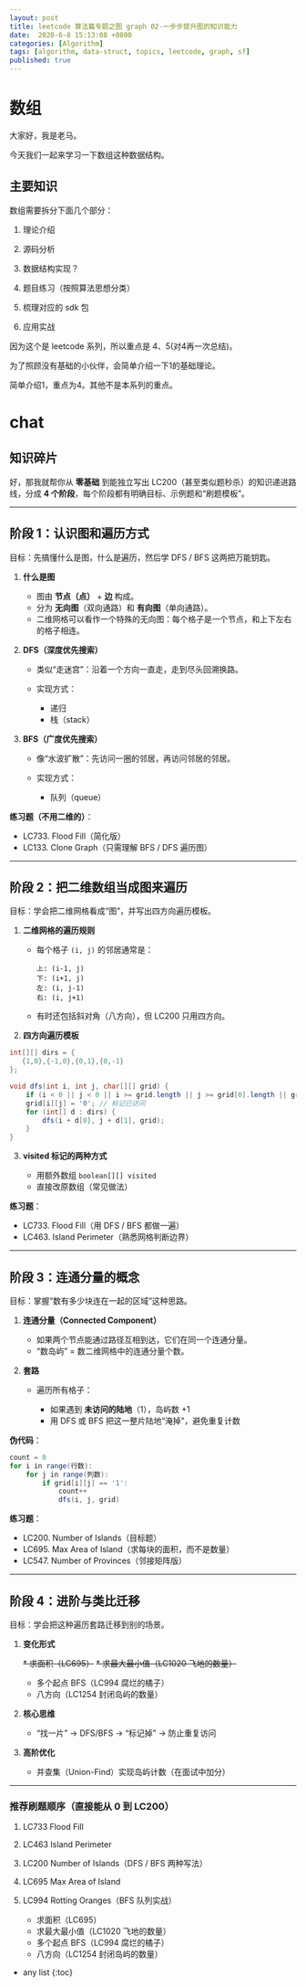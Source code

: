 ```yaml
---
layout: post
title: leetcode 算法篇专题之图 graph 02-一步步提升图的知识能力
date:  2020-6-8 15:13:08 +0800
categories: [Algorithm]
tags: [algorithm, data-struct, topics, leetcode, graph, sf]
published: true
---
```



# 数组

大家好，我是老马。

今天我们一起来学习一下数组这种数据结构。

## 主要知识

数组需要拆分下面几个部分：

1. 理论介绍

2. 源码分析

3. 数据结构实现？

4. 题目练习（按照算法思想分类）

5. 梳理对应的 sdk 包

6. 应用实战

因为这个是 leetcode 系列，所以重点是 4、5(对4再一次总结)。

为了照顾没有基础的小伙伴，会简单介绍一下1的基础理论。

简单介绍1，重点为4。其他不是本系列的重点。




# chat

## 知识碎片

好，那我就帮你从 **零基础** 到能独立写出 LC200（甚至类似题秒杀）的知识递进路线，分成 **4 个阶段**，每个阶段都有明确目标、示例题和“刷题模板”。

---

## **阶段 1：认识图和遍历方式**

目标：先搞懂什么是图，什么是遍历，然后学 DFS / BFS 这两把万能钥匙。

1. **什么是图**

   * 图由 **节点（点）** + **边** 构成。
   * 分为 **无向图**（双向通路）和 **有向图**（单向通路）。
   * 二维网格可以看作一个特殊的无向图：每个格子是一个节点，和上下左右的格子相连。

2. **DFS（深度优先搜索）**

   * 类似“走迷宫”：沿着一个方向一直走，走到尽头回溯换路。
   * 实现方式：

     * 递归
     * 栈（stack）

3. **BFS（广度优先搜索）**

   * 像“水波扩散”：先访问一圈的邻居，再访问邻居的邻居。
   * 实现方式：

     * 队列（queue）

**练习题（不用二维的）**：

* LC733. Flood Fill（简化版）
* LC133. Clone Graph（只需理解 BFS / DFS 遍历图）

---

## **阶段 2：把二维数组当成图来遍历**

目标：学会把二维网格看成“图”，并写出四方向遍历模板。

1. **二维网格的遍历规则**

   * 每个格子 `(i, j)` 的邻居通常是：

     ```
     上: (i-1, j)
     下: (i+1, j)
     左: (i, j-1)
     右: (i, j+1)
     ```
   * 有时还包括斜对角（八方向），但 LC200 只用四方向。

2. **四方向遍历模板**

```java
int[][] dirs = {
   {1,0},{-1,0},{0,1},{0,-1}
};

void dfs(int i, int j, char[][] grid) {
    if (i < 0 || j < 0 || i >= grid.length || j >= grid[0].length || grid[i][j] != '1') return;
    grid[i][j] = '0'; // 标记已访问
    for (int[] d : dirs) {
        dfs(i + d[0], j + d[1], grid);
    }
}
```

3. **visited 标记的两种方式**

   * 用额外数组 `boolean[][] visited`
   * 直接改原数组（常见做法）

**练习题**：

* LC733. Flood Fill（用 DFS / BFS 都做一遍）
* LC463. Island Perimeter（熟悉网格判断边界）

---

## **阶段 3：连通分量的概念**

目标：掌握“数有多少块连在一起的区域”这种思路。

1. **连通分量（Connected Component）**

   * 如果两个节点能通过路径互相到达，它们在同一个连通分量。
   * “数岛屿” = 数二维网格中的连通分量个数。

2. **套路**

   * 遍历所有格子：

     * 如果遇到 **未访问的陆地**（1），岛屿数 +1
     * 用 DFS 或 BFS 把这一整片陆地“淹掉”，避免重复计数

**伪代码**：

```java
count = 0
for i in range(行数):
    for j in range(列数):
        if grid[i][j] == '1':
            count++
            dfs(i, j, grid)
```

**练习题**：

* LC200. Number of Islands（目标题）
* LC695. Max Area of Island（求每块的面积，而不是数量）
* LC547. Number of Provinces（邻接矩阵版）

---

## **阶段 4：进阶与类比迁移**

目标：学会把这种遍历套路迁移到别的场景。

1. **变化形式**

   ~~* 求面积（LC695）~~
   ~~* 求最大最小值（LC1020 飞地的数量）~~
   * 多个起点 BFS（LC994 腐烂的橘子）
   * 八方向（LC1254 封闭岛屿的数量）

2. **核心思维**

   * “找一片” → DFS/BFS → “标记掉” → 防止重复访问

3. **高阶优化**

   * 并查集（Union-Find）实现岛屿计数（在面试中加分）

---

### 推荐刷题顺序（直接能从 0 到 LC200）

1. LC733 Flood Fill
2. LC463 Island Perimeter
3. LC200 Number of Islands（DFS / BFS 两种写法）
4. LC695 Max Area of Island
5. LC994 Rotting Oranges（BFS 队列实战）

   * 求面积（LC695）
   * 求最大最小值（LC1020 飞地的数量）
   * 多个起点 BFS（LC994 腐烂的橘子）
   * 八方向（LC1254 封闭岛屿的数量）
   
* any list
{:toc}